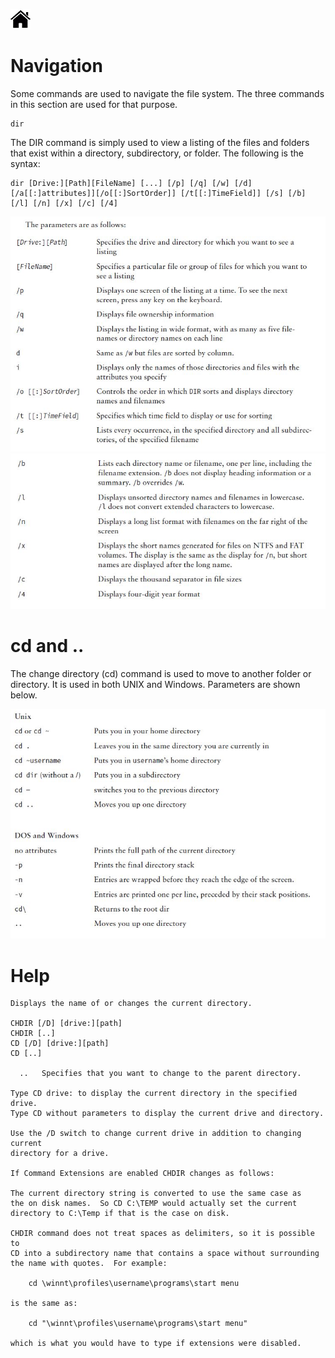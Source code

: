[![Home](/img/home.jpg)](1.4_OS_win_cmd_tools.md)


# Navigation
Some commands are used to navigate the file system. The three commands in this section
are used for that purpose.

```dos
dir
```

The DIR command is simply used to view a listing of the files and folders that exist within a
directory, subdirectory, or folder. The following is the syntax:

```dos
dir [Drive:][Path][FileName] [...] [/p] [/q] [/w] [/d][/a[[:]attributes]][/o[[:]SortOrder]] [/t[[:]TimeField]] [/s] [/b] [/l] [/n] [/x] [/c] [/4]
```
![Dir](/img/f1.4_1_dir_1.jpg)
![Dir](/img/f1.4_1_dir_2.jpg)

# cd and ..
The change directory (cd) command is used to move to another folder or directory.
 It is used in both UNIX and Windows. Parameters are shown below.

![cd](/img/f1.4_2_cd.jpg)

# Help 


```dos
Displays the name of or changes the current directory.

CHDIR [/D] [drive:][path]
CHDIR [..]
CD [/D] [drive:][path]
CD [..]

  ..   Specifies that you want to change to the parent directory.

Type CD drive: to display the current directory in the specified drive.
Type CD without parameters to display the current drive and directory.

Use the /D switch to change current drive in addition to changing current
directory for a drive.

If Command Extensions are enabled CHDIR changes as follows:

The current directory string is converted to use the same case as
the on disk names.  So CD C:\TEMP would actually set the current
directory to C:\Temp if that is the case on disk.

CHDIR command does not treat spaces as delimiters, so it is possible to
CD into a subdirectory name that contains a space without surrounding
the name with quotes.  For example:

    cd \winnt\profiles\username\programs\start menu

is the same as:

    cd "\winnt\profiles\username\programs\start menu"

which is what you would have to type if extensions were disabled.
```

